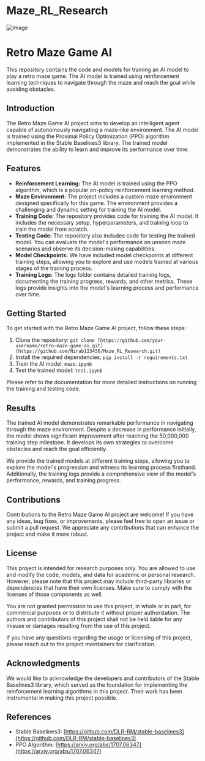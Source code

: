 # Maze_RL_Research




![image](https://github.com/Nirab123456/Maze_RL_Research/assets/128963796/446f47ae-d9e5-4ada-998a-ffabfd95025c)






# Retro Maze Game AI

This repository contains the code and models for training an AI model to play a retro maze game. The AI model is trained using reinforcement learning techniques to navigate through the maze and reach the goal while avoiding obstacles.

## Introduction

The Retro Maze Game AI project aims to develop an intelligent agent capable of autonomously navigating a maze-like environment. The AI model is trained using the Proximal Policy Optimization (PPO) algorithm implemented in the Stable Baselines3 library. The trained model demonstrates the ability to learn and improve its performance over time.

## Features

- **Reinforcement Learning:** The AI model is trained using the PPO algorithm, which is a popular on-policy reinforcement learning method.
- **Maze Environment:** The project includes a custom maze environment designed specifically for this game. The environment provides a challenging and dynamic setting for training the AI model.
- **Training Code:** The repository provides code for training the AI model. It includes the necessary setup, hyperparameters, and training loop to train the model from scratch.
- **Testing Code:** The repository also includes code for testing the trained model. You can evaluate the model's performance on unseen maze scenarios and observe its decision-making capabilities.
- **Model Checkpoints:** We have included model checkpoints at different training steps, allowing you to explore and use models trained at various stages of the training process.
- **Training Logs:** The logs folder contains detailed training logs, documenting the training progress, rewards, and other metrics. These logs provide insights into the model's learning process and performance over time.

## Getting Started

To get started with the Retro Maze Game AI project, follow these steps:

1. Clone the repository: `git clone [https://github.com/your-username/retro-maze-game-ai.git](https://github.com/Nirab123456/Maze_RL_Research.git)`
2. Install the required dependencies: `pip install -r requirements.txt`
3. Train the AI model: `maze.ipynb`
4. Test the trained model: `trst.ipynb`

Please refer to the documentation for more detailed instructions on running the training and testing code.

## Results

The trained AI model demonstrates remarkable performance in navigating through the maze environment. Despite a decrease in performance initially, the model shows significant improvement after reaching the 50,000,000 training step milestone. It develops its own strategies to overcome obstacles and reach the goal efficiently.

We provide the trained models at different training steps, allowing you to explore the model's progression and witness its learning process firsthand. Additionally, the training logs provide a comprehensive view of the model's performance, rewards, and training progress.

## Contributions

Contributions to the Retro Maze Game AI project are welcome! If you have any ideas, bug fixes, or improvements, please feel free to open an issue or submit a pull request. We appreciate any contributions that can enhance the project and make it more robust.

## License

This project is intended for research purposes only. You are allowed to use and modify the code, models, and data for academic or personal research. However, please note that this project may include third-party libraries or dependencies that have their own licenses. Make sure to comply with the licenses of those components as well.

You are not granted permission to use this project, in whole or in part, for commercial purposes or to distribute it without proper authorization. The authors and contributors of this project shall not be held liable for any misuse or damages resulting from the use of this project.

If you have any questions regarding the usage or licensing of this project, please reach out to the project maintainers for clarification.

## Acknowledgments

We would like to acknowledge the developers and contributors of the Stable Baselines3 library, which served as the foundation for implementing the reinforcement learning algorithms in this project. Their work has been instrumental in making this project possible.

## References

- Stable Baselines3: [https://github.com/DLR-RM/stable-baselines3](https://github.com/DLR-RM/stable-baselines3)
- PPO Algorithm: [https://arxiv.org/abs/1707.06347](https://arxiv.org/abs/1707.06347)

